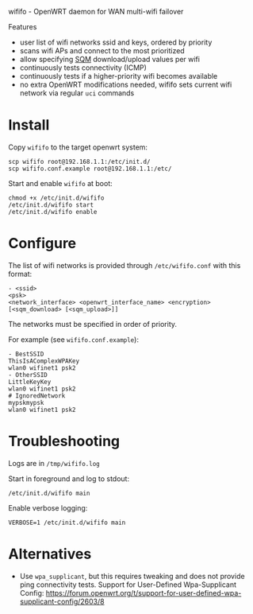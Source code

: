wififo - OpenWRT daemon for WAN multi-wifi failover

Features
- user list of wifi networks ssid and keys, ordered by priority
- scans wifi APs and connect to the most prioritized
- allow specifying [SQM](https://openwrt.org/docs/guide-user/network/traffic-shaping/sqm) download/upload values per wifi
- continuously tests connectivity (ICMP)
- continuously tests if a higher-priority wifi becomes available
- no extra OpenWRT modifications needed, wififo sets current wifi network via regular `uci` commands

# Install

Copy `wififo` to the target openwrt system:

```
scp wififo root@192.168.1.1:/etc/init.d/
scp wififo.conf.example root@192.168.1.1:/etc/
```

Start and enable `wififo` at boot:

```
chmod +x /etc/init.d/wififo
/etc/init.d/wififo start
/etc/init.d/wififo enable
```

# Configure

The list of wifi networks is provided through `/etc/wififo.conf` with this format:
```
- <ssid>
<psk>
<network_interface> <openwrt_interface_name> <encryption> [<sqm_download> [<sqm_upload>]]
```

The networks must be specified in order of priority.

For example (see `wififo.conf.example`):
```
- BestSSID
ThisIsAComplexWPAKey
wlan0 wifinet1 psk2
- OtherSSID
LittleKeyKey
wlan0 wifinet1 psk2
# IgnoredNetwork
mypskmypsk
wlan0 wifinet1 psk2
```

# Troubleshooting

Logs are in `/tmp/wififo.log`

Start in foreground and log to stdout:
```
/etc/init.d/wififo main
```

Enable verbose logging:
```
VERBOSE=1 /etc/init.d/wififo main
```

# Alternatives

- Use `wpa_supplicant`, but this requires tweaking and does not provide ping connectivity tests.
Support for User-Defined Wpa-Supplicant Config: https://forum.openwrt.org/t/support-for-user-defined-wpa-supplicant-config/2603/8
